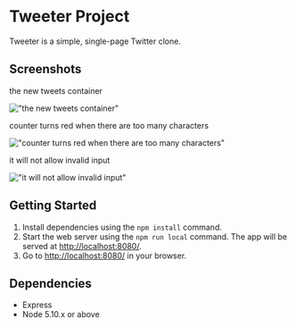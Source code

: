 # Tweeter Project

Tweeter is a simple, single-page Twitter clone.

## Screenshots

the new tweets container

!["the new tweets container"](https://github.com/eli-h/tweetr/blob/master/docs/new-tweets.png)


counter turns red when there are too many characters

!["counter turns red when there are too many characters"](https://github.com/eli-h/tweetr/blob/master/docs/too-many-characters.png)

it will not allow invalid input

!["it will not allow invalid input"](https://github.com/eli-h/tweetr/blob/master/docs/invalid-input.png)

## Getting Started

1. Install dependencies using the `npm install` command.
2. Start the web server using the `npm run local` command. The app will be served at <http://localhost:8080/>.
3. Go to <http://localhost:8080/> in your browser.

## Dependencies

- Express
- Node 5.10.x or above
